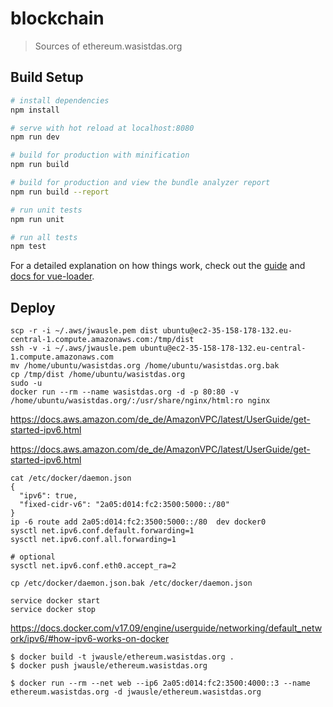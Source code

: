 
# blockchain

> Sources of ethereum.wasistdas.org

## Build Setup

``` bash
# install dependencies
npm install

# serve with hot reload at localhost:8080
npm run dev

# build for production with minification
npm run build

# build for production and view the bundle analyzer report
npm run build --report

# run unit tests
npm run unit

# run all tests
npm test
```

For a detailed explanation on how things work, check out the [guide](http://vuejs-templates.github.io/webpack/) and [docs for vue-loader](http://vuejs.github.io/vue-loader).

## Deploy


```
scp -r -i ~/.aws/jwausle.pem dist ubuntu@ec2-35-158-178-132.eu-central-1.compute.amazonaws.com:/tmp/dist
ssh -v -i ~/.aws/jwausle.pem ubuntu@ec2-35-158-178-132.eu-central-1.compute.amazonaws.com
mv /home/ubuntu/wasistdas.org /home/ubuntu/wasistdas.org.bak
cp /tmp/dist /home/ubuntu/wasistdas.org
sudo -u
docker run --rm --name wasistdas.org -d -p 80:80 -v /home/ubuntu/wasistdas.org/:/usr/share/nginx/html:ro nginx
```

https://docs.aws.amazon.com/de_de/AmazonVPC/latest/UserGuide/get-started-ipv6.html

https://docs.aws.amazon.com/de_de/AmazonVPC/latest/UserGuide/get-started-ipv6.html

```
cat /etc/docker/daemon.json
{
  "ipv6": true,
  "fixed-cidr-v6": "2a05:d014:fc2:3500:5000::/80"
}
ip -6 route add 2a05:d014:fc2:3500:5000::/80  dev docker0
sysctl net.ipv6.conf.default.forwarding=1
sysctl net.ipv6.conf.all.forwarding=1

# optional
sysctl net.ipv6.conf.eth0.accept_ra=2
```

```
cp /etc/docker/daemon.json.bak /etc/docker/daemon.json

service docker start
service docker stop
```

https://docs.docker.com/v17.09/engine/userguide/networking/default_network/ipv6/#how-ipv6-works-on-docker

```
$ docker build -t jwausle/ethereum.wasistdas.org .
$ docker push jwausle/ethereum.wasistdas.org

$ docker run --rm --net web --ip6 2a05:d014:fc2:3500:4000::3 --name ethereum.wasistdas.org -d jwausle/ethereum.wasistdas.org
```
